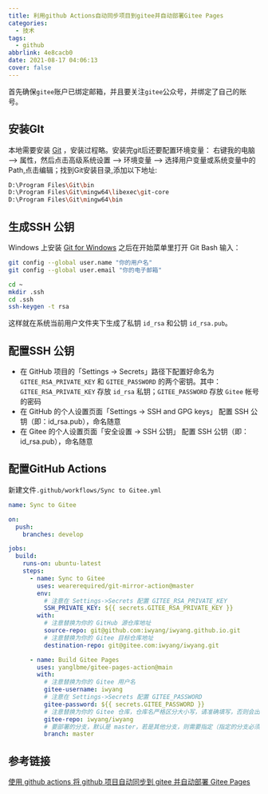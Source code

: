 ```yaml
---
title: 利用github Actions自动同步项目到gitee并自动部署Gitee Pages
categories:
  - 技术
tags:
  - github
abbrlink: 4e8cacb0
date: 2021-08-17 04:06:13
cover: false
---
```


 首先确保`gitee`账户已绑定邮箱，并且要关注`gitee`公众号，并绑定了自己的账号。

## 安装GIt

本地需要安装 [Git](https://git-scm.com/) ，安装过程略。安装完git后还要配置环境变量： 右键我的电脑 –> 属性，然后点击高级系统设置 –> 环境变量 –> 选择用户变量或系统变量中的Path,点击编辑；找到Git安装目录,添加以下地址:

```bash
D:\Program Files\Git\bin
D:\Program Files\Git\mingw64\libexec\git-core
D:\Program Files\Git\mingw64\bin
```

## 生成SSH 公钥

Windows 上安装 [Git for Windows](https://git-for-windows.github.io/) 之后在开始菜单里打开 Git Bash 输入：

```bash
git config --global user.name "你的用户名"
git config --global user.email "你的电子邮箱"
```

```bash
cd ~
mkdir .ssh
cd .ssh
ssh-keygen -t rsa
```

这样就在系统当前用户文件夹下生成了私钥 `id_rsa` 和公钥 `id_rsa.pub`。

## 配置SSH 公钥

- 在 GitHub 项目的「Settings -> Secrets」路径下配置好命名为 `GITEE_RSA_PRIVATE_KEY` 和 `GITEE_PASSWORD` 的两个密钥。其中：`GITEE_RSA_PRIVATE_KEY` 存放 `id_rsa` 私钥；`GITEE_PASSWORD` 存放 `Gitee` 帐号的密码
- 在 GitHub 的个人设置页面「Settings -> SSH and GPG keys」 配置 SSH 公钥（即：id_rsa.pub），命名随意
- 在 Gitee 的个人设置页面「安全设置 -> SSH 公钥」 配置 SSH 公钥（即：id_rsa.pub），命名随意

## 配置GitHub Actions

新建文件`.github/workflows/Sync to Gitee.yml`

```yaml
name: Sync to Gitee

on:
  push:
    branches: develop

jobs:
  build:
    runs-on: ubuntu-latest
    steps:
      - name: Sync to Gitee
        uses: wearerequired/git-mirror-action@master
        env:
          # 注意在 Settings->Secrets 配置 GITEE_RSA_PRIVATE_KEY
          SSH_PRIVATE_KEY: ${{ secrets.GITEE_RSA_PRIVATE_KEY }}
        with:
          # 注意替换为你的 GitHub 源仓库地址
          source-repo: git@github.com:iwyang/iwyang.github.io.git
          # 注意替换为你的 Gitee 目标仓库地址
          destination-repo: git@gitee.com:iwyang/iwyang.git

      - name: Build Gitee Pages
        uses: yanglbme/gitee-pages-action@main
        with:
          # 注意替换为你的 Gitee 用户名
          gitee-username: iwyang
          # 注意在 Settings->Secrets 配置 GITEE_PASSWORD
          gitee-password: ${{ secrets.GITEE_PASSWORD }}
          # 注意替换为你的 Gitee 仓库，仓库名严格区分大小写，请准确填写，否则会出错
          gitee-repo: iwyang/iwyang
          # 要部署的分支，默认是 master，若是其他分支，则需要指定（指定的分支必须存在）
          branch: master
```

## 参考链接

[使用 github actions 将 github 项目自动同步到 gitee 并自动部署 Gitee Pages](https://wqdy.top/2023.html)
